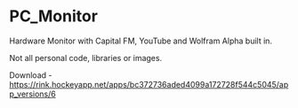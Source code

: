 # PC_Monitor
Hardware Monitor with Capital FM, YouTube and Wolfram Alpha built in.

Not all personal code, libraries or images.

Download - https://rink.hockeyapp.net/apps/bc372736aded4099a172728f544c5045/app_versions/6
